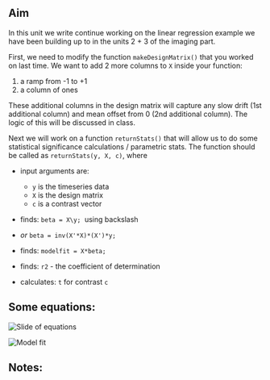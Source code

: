 ## Aim

In this unit we write continue working on the linear regression example we have been building up to in the units 2 + 3 of the imaging part.

First, we need to modify the function ``makeDesignMatrix()`` that you worked on last time. We want to add 2 more columns to ``X`` inside your function:

1. a ramp from -1 to +1
2. a column of ones

These additional columns in the design matrix will capture any slow drift (1st additional column) and mean offset from 0 (2nd additional column). The logic of this will be discussed in class.

Next we will work on a function ``returnStats()`` that will allow us to do some statistical significance calculations / parametric stats.  The function should be called as  ``returnStats(y, X, c)``, where

- input arguments are:
	+ ``y`` is the timeseries data
	+ ``X`` is the design matrix
	+ ``c`` is a contrast vector

- finds: ``beta = X\y;``   using backslash
- *or* ``beta = inv(X'*X)*(X')*y;``
- finds: ``modelfit = X*beta;``
- finds: ``r2`` - the coefficient of determination
- calculates: ``t`` for contrast ``c``


## Some equations:

![Slide of equations](https://github.com/schluppeck/learningMatlab//imaging-04/significance.001.png)

![Model fit](https://github.com/schluppeck/learningMatlab/imaging-04/r2-values-009.png)


## Notes:
